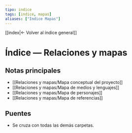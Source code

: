 ```yaml
---
tipo: indice
tags: [indice, mapas]
aliases: ["Índice Mapas"]
---
```


[[index|← Volver al índice general]]

# Índice — Relaciones y mapas

## Notas principales
- [[Relaciones y mapas/Mapa conceptual del proyecto]]
- [[Relaciones y mapas/Mapa de medios y lenguajes]]
- [[Relaciones y mapas/Mapa de personajes]]
- [[Relaciones y mapas/Mapa de referencias]]

## Puentes
- Se cruza con todas las demás carpetas.
